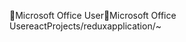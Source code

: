 Microsoft Office User                                 M i c r o s o f t   O f f i c e   U s e r   e a c t P r o j e c t s / r e d u x a p p l i c a t i o n / ~ 